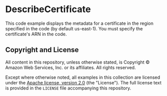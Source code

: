 # DescribeCertificate

This code example displays the metadata for a certificate in the region
specified in the code (by default us-east-1). 
You must specify the certificate's ARN in the code.

## Copyright and License

All content in this repository, unless otherwise stated, is 
Copyright © Amazon Web Services, Inc. or its affiliates. All rights reserved.

Except where otherwise noted, all examples in this collection are licensed under the [Apache
license, version 2.0](https://www.apache.org/licenses/LICENSE-2.0) (the "License"). The full
license text is provided in the `LICENSE` file accompanying this repository.